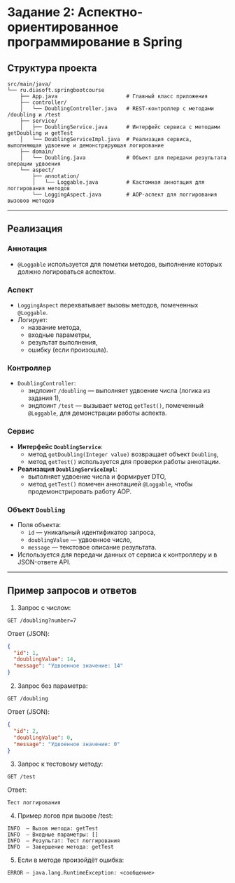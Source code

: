 # Задание 2: Аспектно-ориентированное программирование в Spring

## Структура проекта

```
src/main/java/
└── ru.diasoft.springbootcourse
    ├── App.java                      # Главный класс приложения
    ├── controller/
    │   └── DoublingController.java   # REST-контроллер с методами /doubling и /test
    ├── service/
    │   ├── DoublingService.java      # Интерфейс сервиса с методами getDoubling и getTest
    │   └── DoublingServiceImpl.java  # Реализация сервиса, выполняющая удвоение и демонстрирующая логирование
    ├── domain/
    │   └── Doubling.java             # Объект для передачи результата операции удвоения
    └── aspect/
        ├── annotation/
        │   └── Loggable.java         # Кастомная аннотация для логгирования методов
        └── LoggingAspect.java        # AOP-аспект для логгирования вызовов методов
```

---

## Реализация

### Аннотация

- `@Loggable` используется для пометки методов, выполнение которых должно логироваться аспектом.

### Аспект

- `LoggingAspect` перехватывает вызовы методов, помеченных `@Loggable`.
- Логирует:
  - название метода,
  - входные параметры,
  - результат выполнения,
  - ошибку (если произошла).

### Контроллер

- `DoublingController`:
  - эндпоинт `/doubling` — выполняет удвоение числа (логика из задания 1),
  - эндпоинт `/test` — вызывает метод `getTest()`, помеченный `@Loggable`, для демонстрации работы аспекта.

### Сервис

- **Интерфейс `DoublingService`**:
  - метод `getDoubling(Integer value)` возвращает объект `Doubling`,
  - метод `getTest()` используется для проверки работы аннотации.
- **Реализация `DoublingServiceImpl`**:
  - выполняет удвоение числа и формирует DTO,
  - метод `getTest()` помечен аннотацией `@Loggable`, чтобы продемонстрировать работу AOP.

### Объект `Doubling`

- Поля объекта:
  - `id` — уникальный идентификатор запроса,
  - `doublingValue` — удвоенное число,
  - `message` — текстовое описание результата.
- Используется для передачи данных от сервиса к контроллеру и в JSON-ответе API.

---

## Пример запросов и ответов

1. Запрос с числом:

```
GET /doubling?number=7
```

Ответ (JSON):

```json
{
  "id": 1,
  "doublingValue": 14,
  "message": "Удвоенное значение: 14"
}
```

2. Запрос без параметра:

```
GET /doubling
```

Ответ (JSON):

```json
{
  "id": 2,
  "doublingValue": 0,
  "message": "Удвоенное значение: 0"
}
```

3. Запрос к тестовому методу:

```
GET /test
```

Ответ:

```
Тест логгирования
```

4. Пример логов при вызове /test:

```
INFO  — Вызов метода: getTest
INFO  — Входные параметры: []
INFO  — Результат: Тест логгирования
INFO  — Завершение метода: getTest
```

5. Если в методе произойдёт ошибка:

```
ERROR — java.lang.RuntimeException: <сообщение>
```